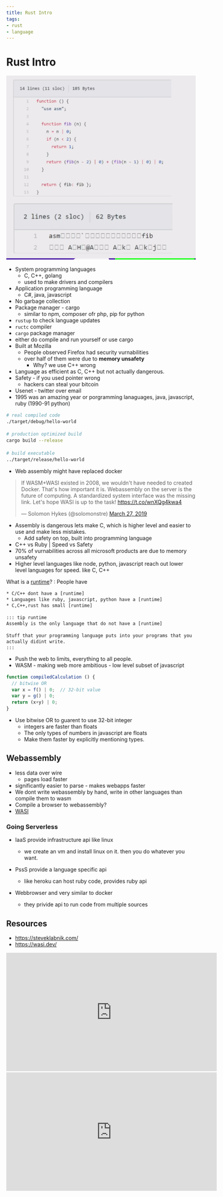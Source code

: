 ```yaml
---
title: Rust Intro
tags:
- rust
- language
---
```


# Rust Intro

<TagLinks />

![wasm vs javascript](../../.vuepress/public/img/rust/wasm-vs-js.png)

* System programming languages
  * C, C++, golang
  * used to make drivers and compilers
* Application programming language
  * C#, java, javascript
* No garbage collection
* Package manager - cargo
  * similar to npm, composer ofr php, pip for python
* `rustup` to check language updates
* `ructc` compiler
* `cargo` package manager
* either do compile and run yourself or use cargo
* Built at Mozilla
  * People observed Firefox had security vurnabilities
  * over half of them were due to **memory unsafety**
    * Why? we use C++ wrong
* Language as efficient as C, C++ but not actually dangerous.
* Safety - if you used pointer wrong
  * hackers can steal your bitcoin
* Usenet - twitter over email
* 1995 was an amazing year or porgramming lanaguages, java, javascript, ruby  (1990-91 python)

```bash
# real compiled code
./target/debug/hello-world

# production optimized build
cargo build --release

# build executable
../target/release/hello-world
```

* Web assembly might have replaced docker

<blockquote class="twitter-tweet"><p lang="en" dir="ltr">If WASM+WASI existed in 2008, we wouldn&#39;t have needed to created Docker. That&#39;s how important it is. Webassembly on the server is the future of computing. A standardized system interface was the missing link. Let&#39;s hope WASI is up to the task! <a href="https://t.co/wnXQg4kwa4">https://t.co/wnXQg4kwa4</a></p>&mdash; Solomon Hykes (@solomonstre) <a href="https://twitter.com/solomonstre/status/1111004913222324225?ref_src=twsrc%5Etfw">March 27, 2019</a></blockquote> <script async src="https://platform.twitter.com/widgets.js" charset="utf-8"></script>

* Assembly is dangerous lets make C, which is higher level and easier to use and make less mistakes.
  * Add safety on top, built into programming language
* C++ vs Ruby | Speed vs Safety
* 70% of vurnabilities across all microsoft products are due to memory unsafety
* Higher level languages like node, python, javascript reach out lower level languages for speed. like C, C++

What is a [runtime]?
:   People have

    * C/C++ dont have a [runtime]
    * Languages like ruby, javascript, python have a [runtime]
    * C,C++,rust has small [runtime]

    ::: tip runtime
    Assembly is the only language that do not have a [runtime]

    Stuff that your programming language puts into your programs that you actually didint write.
    :::

* Push the web to limits, everything to all people.
* WASM - making web more ambitious - low level subset of javascript

[runtime]: https://en.wikipedia.org/wiki/Runtime_system

```js
function compiledCalculation () {
  // bitwise OR
  var x = f() | 0;  // 32-bit value
  var y = g() | 0;
  return (x+y) | 0;
}
```

* Use bitwise OR to guarent to use 32-bit integer
  * integers are faster than floats
  * The only types of numbers in javascript are floats
  * Make them faster by explicitly mentioning types.

## Webassembly

* less data over wire
  * pages load faster
* significantly easier to parse - makes webapps faster
* We dont write webassembly by hand, write in other languages than compile them to wasm
* Compile a browser to webassembly?
* [WASI](https://wasi.dev/)


### Going Serverless

* IaaS provide infrastructure api like linux
  * we create an vm and install linux on it. then you do whatever you want.
* PssS provide a language specific api
  * like heroku can host ruby code, provides ruby api

* Webbrowser and very similar to docker
  * they privide api to run code from multiple sources


## Resources

* https://steveklabnik.com/
* https://wasi.dev/


<iframe width="560" height="315" src="https://www.youtube.com/embed/CMB6AlE1QuI" frameborder="0" allow="accelerometer; autoplay; encrypted-media; gyroscope; picture-in-picture" allowfullscreen></iframe>


<iframe width="560" height="315" src="https://www.youtube.com/embed/8QlZbg5B1vk" frameborder="0" allow="accelerometer; autoplay; encrypted-media; gyroscope; picture-in-picture" allowfullscreen></iframe>

<Footer />
